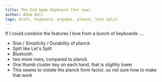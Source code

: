 ```yaml
---
title: The End Game Keyboard (for now)
author: Adam Bell
tags: draft, keyboard, ergodox, planck, lets-split
---
```


If I could combine the features I love from a bunch of keyboards ....
<!--more-->

* Size / Simplicity / Durability of planck
* Split like  Let's Split
* Bluetooth
* two more rows, compared to planck
* One thumb cluster key on each hand, that is sligthly lower
 * This seems to violate the planck form factor, so not sure how to make that work
